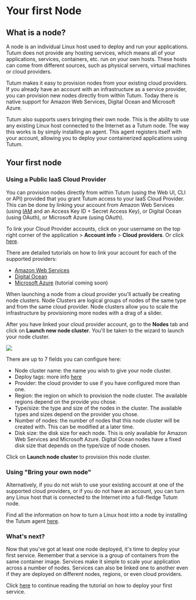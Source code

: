 # Your first Node

## What is a node?

A node is an individual Linux host used to deploy and run your applications. Tutum does not provide any hosting services, which means all of your applications, services, containers, etc. run on your own hosts. These hosts can come from different sources, such as physical servers, virtual machines or cloud providers. 

Tutum makes it easy to provision nodes from your existing cloud providers. If you already have an account with an infrastructure as a service provider, you can provision new nodes directly from within Tutum. Today there is native support for Amazon Web Services, Digital Ocean and Microsoft Azure. 

Tutum also supports users bringing their own node. This is the ability to use any existing Linux host connected to the Internet as a Tutum node. The way this works is by simply installing an agent. This agent registers itself with your account, allowing you to deploy your containerized applications using Tutum.

## Your first node

### Using a Public IaaS Cloud Provider

You can provision nodes directly from within Tutum (using the Web UI, CLI or API) provided that you grant Tutum access to your IaaS Cloud Provider. This can be done by linking your account from Amazon Web Services (using [IAM](https://console.aws.amazon.com/iam) and an Access Key ID  + Secret Access Key), or Digital Ocean (using OAuth), or Microsoft Azure (using OAuth). 

To link your Cloud Provider accounts, click on your username on the top right corner of the application > **Account info** > **Cloud providers**. Or click [here](https://dashboard.tutum.co/account/).

There are detailed tutorials on how to link your account for each of the supported providers:

  - [Amazon Web Services](https://support.tutum.co/support/solutions/articles/5000224910-link-your-amazon-web-services-account-to-tutum)
  - [Digital Ocean](https://support.tutum.co/support/solutions/articles/5000012151-link-your-digital-ocean-account-to-tutum)
  - [Microsoft Azure]() (tutorial coming soon)
  
When launching a node from a cloud provider you'll actually be creating node clusters. Node Clusters are logical groups of nodes of the same type and from the same cloud provider. Node clusters allow you to scale the infrastructure by provisioning more nodes with a drag of a slider.
  
After you have linked your cloud provider account, go to the **Nodes** tab and click on **Launch new node cluster**. You'll be taken to the wizard to launch your node cluster. 

![](http://s.tutum.co.s3.amazonaws.com/support/images/first_node.png)

There are up to 7 fields you can configure here:

  - Node cluster name: the name you wish to give your node cluster.
  - Deploy tags: more info [here](https://support.tutum.co/support/solutions/articles/5000508859-deploy-tags)
  - Provider: the cloud provider to use if you have configured more than one.
  - Region: the region on which to provision the node cluster. The available regions depend on the provide you chose.
  - Type/size: the type and size of the nodes in the cluster. The available types and sizes depend on the provider you chose.
  - Number of nodes: the number of nodes that this node cluster will be created with. This can be modified at a later time.
  - Disk size: the disk size for each node. This is only available for Amazon Web Services and Microsoft Azure. Digital Ocean nodes have a fixed disk size that depends on the type/size of node chosen. 
  
Click on **Launch node cluster** to provision this node cluster. 
   
### Using "Bring your own node"

Alternatively, if you do not wish to use your existing account at one of the supported cloud providers, or if you do not have an account, you can turn any Linux host that is connected to the Internet into a full-fledge Tutum node. 

Find all the information on how to turn a Linux host into a node by installing the Tutum agent [here](https://support.tutum.co/support/solutions/articles/5000513678-bring-your-own-node).

### What's next?

Now that you've got at least one node deployed, it's time to deploy your first service. Remember that a service is a group of containers from the same container image. Services make it simple to scale your application across a number of nodes. Services can also be linked one to another even if they are deployed on different nodes, regions, or even cloud providers. 

Click [here](https://tutum.freshdesk.com/support/solutions/articles/5000525024-your-first-service) to continue reading the tutorial on how to deploy your first service.





